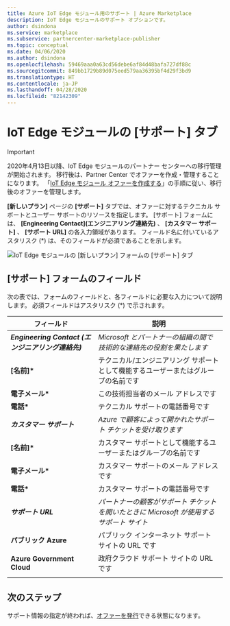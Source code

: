 ```yaml
---
title: Azure IoT Edge モジュール用のサポート | Azure Marketplace
description: IoT Edge モジュールのサポート オプションです。
author: dsindona
ms.service: marketplace
ms.subservice: partnercenter-marketplace-publisher
ms.topic: conceptual
ms.date: 04/06/2020
ms.author: dsindona
ms.openlocfilehash: 59469aaa0a63cd56debe6af84d48bafa727df88c
ms.sourcegitcommit: 849bb1729b89d075eed579aa36395bf4d29f3bd9
ms.translationtype: HT
ms.contentlocale: ja-JP
ms.lasthandoff: 04/28/2020
ms.locfileid: "82142309"
---
```

# <a name="iot-edge-module-support-tab"></a>IoT Edge モジュールの [サポート] タブ

>[!Important]
>2020年4月13日以降、IoT Edge モジュールのパートナー センターへの移行管理が開始されます。 移行後は、Partner Center でオファーを作成・管理することになります。 「[IoT Edge モジュール オファーを作成する](https://docs.microsoft.com/azure/marketplace/partner-center-portal/azure-iot-edge-module-creation)」の手順に従い、移行後のオファーを管理します。

**[新しいプラン]** ページの **[サポート]** タブでは、オファーに対するテクニカル サポートとユーザー サポートのリソースを指定します。  [サポート] フォームには、 **[Engineering Contact]\(エンジニアリング連絡先\)** 、 **[カスタマー サポート]** 、 **[サポート URL]** の各入力領域があります。 フィールド名に付いているアスタリスク (*) は、そのフィールドが必須であることを示します。

![IoT Edge モジュールの [新しいプラン] フォームの [サポート] タブ](./media/iot-edge-module-support-tab.png)

## <a name="support-form-fields"></a>[サポート] フォームのフィールド

次の表では、フォームのフィールドと、各フィールドに必要な入力について説明します。 必須フィールドはアスタリスク (*) で示されます。

|  **フィールド**                |     **説明**                                                          |
|  ---------                |     ---------------                                                          |
| ***Engineering Contact (エンジニアリング連絡先)***  |  *Microsoft とパートナーの組織の間で技術的な連絡先の役割を果たします* | 
| **[名前]\***                  | テクニカル/エンジニアリング サポートとして機能するユーザーまたはグループの名前です     |
| **電子メール\***                 | この技術担当者のメール アドレスです                                      |
| **電話\***                 | テクニカル サポートの電話番号です                                           |
| ***カスタマー サポート***  | *Azure で顧客によって開かれたサポート チケットを受け取ります* |
| **[名前]\***                  | カスタマー サポートとして機能するユーザーまたはグループの名前です                  |
| **電子メール\***                 | カスタマー サポートのメール アドレスです                                            |
| **電話\***                 | カスタマー サポートの電話番号です                                            |
| ***サポート URL***  | *パートナーの顧客がサポート チケットを開いたときに Microsoft が使用するサポート サイト* |
| **パブリック Azure**          | パブリック インターネット サポート サイトの URL です                                         |
| **Azure Government Cloud**| 政府クラウド サポート サイトの URL です                                        |
|   |   |

## <a name="next-steps"></a>次のステップ

サポート情報の指定が終われば、[オファーを発行](./cpp-publish-offer.md)できる状態になります。

